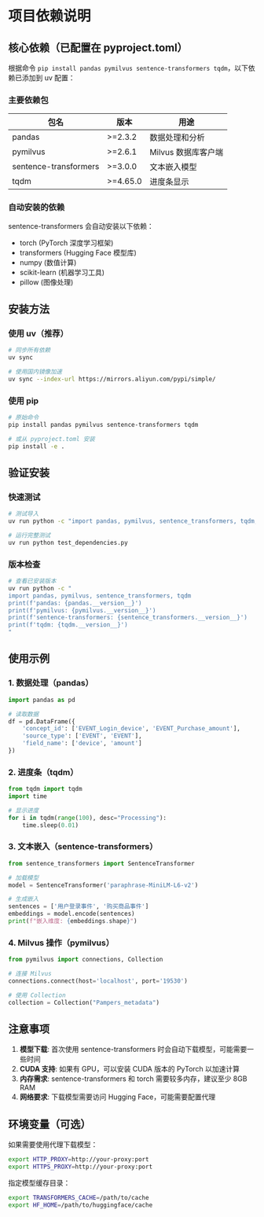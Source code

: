 # 项目依赖说明

## 核心依赖（已配置在 pyproject.toml）

根据命令 `pip install pandas pymilvus sentence-transformers tqdm`，以下依赖已添加到 uv 配置：

### 主要依赖包
| 包名 | 版本 | 用途 |
|------|------|------|
| pandas | >=2.3.2 | 数据处理和分析 |
| pymilvus | >=2.6.1 | Milvus 数据库客户端 |
| sentence-transformers | >=3.0.0 | 文本嵌入模型 |
| tqdm | >=4.65.0 | 进度条显示 |

### 自动安装的依赖
sentence-transformers 会自动安装以下依赖：
- torch (PyTorch 深度学习框架)
- transformers (Hugging Face 模型库)
- numpy (数值计算)
- scikit-learn (机器学习工具)
- pillow (图像处理)

## 安装方法

### 使用 uv（推荐）
```bash
# 同步所有依赖
uv sync

# 使用国内镜像加速
uv sync --index-url https://mirrors.aliyun.com/pypi/simple/
```

### 使用 pip
```bash
# 原始命令
pip install pandas pymilvus sentence-transformers tqdm

# 或从 pyproject.toml 安装
pip install -e .
```

## 验证安装

### 快速测试
```bash
# 测试导入
uv run python -c "import pandas, pymilvus, sentence_transformers, tqdm; print('All imports successful!')"

# 运行完整测试
uv run python test_dependencies.py
```

### 版本检查
```bash
# 查看已安装版本
uv run python -c "
import pandas, pymilvus, sentence_transformers, tqdm
print(f'pandas: {pandas.__version__}')
print(f'pymilvus: {pymilvus.__version__}')
print(f'sentence-transformers: {sentence_transformers.__version__}')
print(f'tqdm: {tqdm.__version__}')
"
```

## 使用示例

### 1. 数据处理（pandas）
```python
import pandas as pd

# 读取数据
df = pd.DataFrame({
    'concept_id': ['EVENT_Login_device', 'EVENT_Purchase_amount'],
    'source_type': ['EVENT', 'EVENT'],
    'field_name': ['device', 'amount']
})
```

### 2. 进度条（tqdm）
```python
from tqdm import tqdm
import time

# 显示进度
for i in tqdm(range(100), desc="Processing"):
    time.sleep(0.01)
```

### 3. 文本嵌入（sentence-transformers）
```python
from sentence_transformers import SentenceTransformer

# 加载模型
model = SentenceTransformer('paraphrase-MiniLM-L6-v2')

# 生成嵌入
sentences = ['用户登录事件', '购买商品事件']
embeddings = model.encode(sentences)
print(f"嵌入维度: {embeddings.shape}")
```

### 4. Milvus 操作（pymilvus）
```python
from pymilvus import connections, Collection

# 连接 Milvus
connections.connect(host='localhost', port='19530')

# 使用 Collection
collection = Collection("Pampers_metadata")
```

## 注意事项

1. **模型下载**: 首次使用 sentence-transformers 时会自动下载模型，可能需要一些时间
2. **CUDA 支持**: 如果有 GPU，可以安装 CUDA 版本的 PyTorch 以加速计算
3. **内存需求**: sentence-transformers 和 torch 需要较多内存，建议至少 8GB RAM
4. **网络要求**: 下载模型需要访问 Hugging Face，可能需要配置代理

## 环境变量（可选）

如果需要使用代理下载模型：
```bash
export HTTP_PROXY=http://your-proxy:port
export HTTPS_PROXY=http://your-proxy:port
```

指定模型缓存目录：
```bash
export TRANSFORMERS_CACHE=/path/to/cache
export HF_HOME=/path/to/huggingface/cache
```